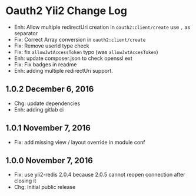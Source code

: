 Oauth2 Yii2 Change Log
======================

 * Enh: Allow multiple redirectUri creation in `oauth2:client/create` use `,` as separator
 * Fix: Correct Array conversion in `oauth2:client/create`
 * Fix: Remove userId type check
 * Fix: fix `allowJwtAccessToken` typo (was `allowJwtAccesToken`)
 * Enh: update composer.json to check openssl ext
 * Fix: Fix badges in readme
 * Enh: adding multiple redirectUri support.

1.0.2 December 6, 2016
----------------------

 * Chg: update dependencies
 * Enh: adding gitlab ci

1.0.1 November 7, 2016
----------------------

 * Fix: add missing view / layout override in module conf

1.0.0 November 7, 2016
----------------------

 * Fix: use yii2-redis 2.0.4 because 2.0.5 cannot reopen connection after closing it
 * Chg: Initial public release
